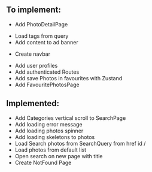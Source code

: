 ## To implement:

- Add PhotoDetailPage

* Load tags from query
* Add content to ad banner

- Create navbar

* Add user profiles
* Add authenticated Routes
* Add save Photos in favourites with Zustand
* Add FavouritePhotosPage

## Implemented:

- Add Categories vertical scroll to SearchPage
- Add loading error message
- Add loading photos spinner
- Add loading skeletons to photos
- Load Search photos from SearchQuery from href id /<param>
- Load photos from default list
- Open search on new page with title
- Create NotFound Page
